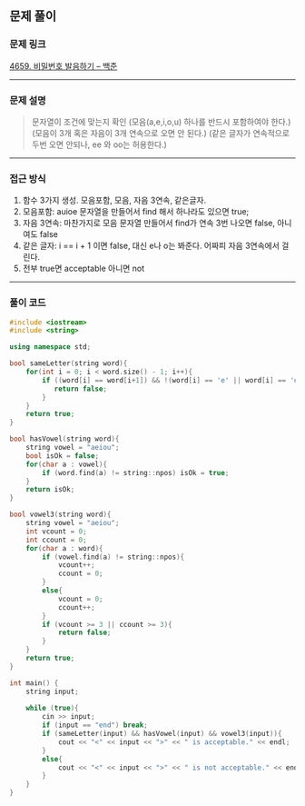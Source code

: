 ##  문제 풀이

###  문제 링크  
[4659. 비밀번호 발음하기 – 백준](https://www.acmicpc.net/problem/4659)

---

###  문제 설명  
> 문자열이 조건에 맞는지 확인 (모음(a,e,i,o,u) 하나를 반드시 포함하여야 한다.) (모음이 3개 혹은 자음이 3개 연속으로 오면 안 된다.) (같은 글자가 연속적으로 두번 오면 안되나, ee 와 oo는 허용한다.)
---

###  접근 방식  
1. 함수 3가지 생성. 모음포함, 모음, 자음 3연속, 같은글자.
2. 모음포함: auioe 문자열을 만들어서 find 해서 하나라도 있으면 true;
3. 자음 3연속: 마찬가지로 모음 문자열 만들어서 find가 연속 3번 나오면 false, 아니여도 false
4. 같은 글자: i == i + 1 이면 false, 대신 e나 o는 봐준다. 어짜피 자음 3연속에서 걸린다. 
5. 전부 true면 acceptable 아니면 not
---

### 풀이 코드

```cpp
#include <iostream>
#include <string>

using namespace std;

bool sameLetter(string word){
    for(int i = 0; i < word.size() - 1; i++){
        if ((word[i] == word[i+1]) && !(word[i] == 'e' || word[i] == 'o' )){
           return false;
        }
    }
    return true;
}

bool hasVowel(string word){
    string vowel = "aeiou";
    bool isOk = false;
    for(char a : vowel){
        if (word.find(a) != string::npos) isOk = true;
    }
    return isOk;
}

bool vowel3(string word){
    string vowel = "aeiou";
    int vcount = 0;
    int ccount = 0;
    for(char a : word){
        if (vowel.find(a) != string::npos){
            vcount++;
            ccount = 0;
        }
        else{
            vcount = 0;
            ccount++;
        }
        if (vcount >= 3 || ccount >= 3){
            return false;
        }
    }
    return true; 
}

int main() {
    string input;
    
    while (true){
        cin >> input;
        if (input == "end") break;
        if (sameLetter(input) && hasVowel(input) && vowel3(input)){
            cout << "<" << input << ">" << " is acceptable." << endl;
        }
        else{
            cout << "<" << input << ">" << " is not acceptable." << endl;
        }
    }
}

```

